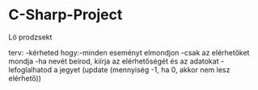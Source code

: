 # C-Sharp-Project
Lö prodzsekt


terv:
-kérheted hogy:-minden eseményt elmondjon
              -csak az elérhetőket mondja
              -ha nevét beírod, kiírja az elérhetőségét és az adatokat
              -lefoglalhatod a jegyet (update (mennyiség -1, ha 0, akkor nem lesz elérhető))

              
              
